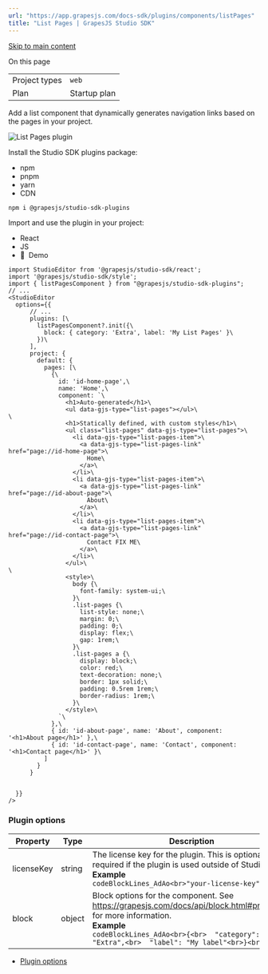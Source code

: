 ```yaml
---
url: "https://app.grapesjs.com/docs-sdk/plugins/components/listPages"
title: "List Pages | GrapesJS Studio SDK"
---
```


[Skip to main content](https://app.grapesjs.com/docs-sdk/plugins/components/listPages#__docusaurus_skipToContent_fallback)

On this page

|     |     |
| --- | --- |
| Project types | `web` |
| Plan | Startup plan |

Add a list component that dynamically generates navigation links based on the pages in your project.

![List Pages plugin](https://app.grapesjs.com/docs-sdk/assets/images/list-pages-plugin-a315be106d0897f4167a6c93c71e7878.png)

Install the Studio SDK plugins package:

- npm
- pnpm
- yarn
- CDN

```codeBlockLines_AdAo
npm i @grapesjs/studio-sdk-plugins

```

Import and use the plugin in your project:

- React
- JS
- 🍇  Demo

```codeBlockLines_AdAo
import StudioEditor from '@grapesjs/studio-sdk/react';
import '@grapesjs/studio-sdk/style';
import { listPagesComponent } from "@grapesjs/studio-sdk-plugins";
// ...
<StudioEditor
  options={{
      // ...
      plugins: [\
        listPagesComponent?.init({\
          block: { category: 'Extra', label: 'My List Pages' }\
        })\
      ],
      project: {
        default: {
          pages: [\
            {\
              id: 'id-home-page',\
              name: 'Home',\
              component: `\
                <h1>Auto-generated</h1>\
                <ul data-gjs-type="list-pages"></ul>\
\
                <h1>Statically defined, with custom styles</h1>\
                <ul class="list-pages" data-gjs-type="list-pages">\
                  <li data-gjs-type="list-pages-item">\
                    <a data-gjs-type="list-pages-link" href="page://id-home-page">\
                      Home\
                    </a>\
                  </li>\
                  <li data-gjs-type="list-pages-item">\
                    <a data-gjs-type="list-pages-link" href="page://id-about-page">\
                      About\
                    </a>\
                  </li>\
                  <li data-gjs-type="list-pages-item">\
                    <a data-gjs-type="list-pages-link" href="page://id-contact-page">\
                      Contact FIX ME\
                    </a>\
                  </li>\
                </ul>\
\
                <style>\
                  body {\
                    font-family: system-ui;\
                  }\
                  .list-pages {\
                    list-style: none;\
                    margin: 0;\
                    padding: 0;\
                    display: flex;\
                    gap: 1rem;\
                  }\
                  .list-pages a {\
                    display: block;\
                    color: red;\
                    text-decoration: none;\
                    border: 1px solid;\
                    padding: 0.5rem 1rem;\
                    border-radius: 1rem;\
                  }\
                </style>\
              `\
            },\
            { id: 'id-about-page', name: 'About', component: '<h1>About page</h1>' },\
            { id: 'id-contact-page', name: 'Contact', component: '<h1>Contact page</h1>' }\
          ]
        }
      }


  }}
/>

```

### Plugin options [​](https://app.grapesjs.com/docs-sdk/plugins/components/listPages\#plugin-options "Direct link to Plugin options")

| Property | Type | Description |
| --- | --- | --- |
| licenseKey | string | The license key for the plugin. This is optional, only required if the plugin is used outside of Studio SDK.<br>**Example**<br>```codeBlockLines_AdAo<br>"your-license-key"<br>``` |
| block | object | Block options for the component. See https://grapesjs.com/docs/api/block.html#properties for more information.<br>**Example**<br>```codeBlockLines_AdAo<br>{<br>  "category": "Extra",<br>  "label": "My label"<br>}<br>``` |

- [Plugin options](https://app.grapesjs.com/docs-sdk/plugins/components/listPages#plugin-options)
